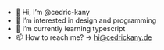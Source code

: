 - 👋 Hi, I’m @cedric-kany
- 👀 I’m interested in design and programming
- 🌱 I’m currently learning typescript
- 📫 How to reach me? -> hi@cedrickany.de

<!---
cedric-kany/cedric-kany is a ✨ special ✨ repository because its `README.md` (this file) appears on your GitHub profile.
You can click the Preview link to take a look at your changes.
--->
